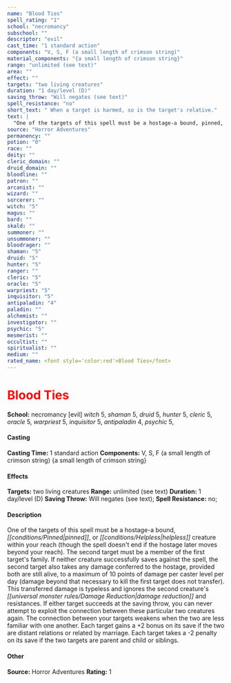 ```yaml
---
name: "Blood Ties"
spell_rating: "1"
school: "necromancy"
subschool: ""
descriptor: "evil"
cast_time: "1 standard action"
components: "V, S, F (a small length of crimson string)"
material_components: "{a small length of crimson string}"
range: "unlimited (see text)"
area: ""
effect: ""
targets: "two living creatures"
duration: "1 day/level (D)"
saving_throw: "Will negates (see text)"
spell_resistance: "no"
short_text: " When a target is harmed, so is the target's relative."
text: |
  "One of the targets of this spell must be a hostage-a bound, pinned, or helpless creature within your reach (though the spell doesn't end if the hostage later moves beyond your reach). The second target must be a member of the first target's family. If neither creature successfully saves against the spell, the second target also takes any damage conferred to the hostage, provided both are still alive, to a maximum of 10 points of damage per caster level per day (damage beyond that necessary to kill the first target does not transfer). This transferred damage is typeless and ignores the second creature's damage reduction and resistances. If either target succeeds at the saving throw, you can never attempt to exploit the connection between these particular two creatures again. The connection between your targets weakens when the two are less familiar with one another. Each target gains a +2 bonus on its save if the two are distant relations or related by marriage. Each target takes a -2 penalty on its save if the two targets are parent and child or siblings."
source: "Horror Adventures"
permanency: ""
potion: "0"
race: ""
deity: ""
cleric_domain: ""
druid_domain: ""
bloodline: ""
patron: ""
arcanist: ""
wizard: ""
sorcerer: ""
witch: "5"
magus: ""
bard: ""
skald: ""
summoner: ""
unsummoner: ""
bloodrager: ""
shaman: "5"
druid: "5"
hunter: "5"
ranger: ""
cleric: "5"
oracle: "5"
warpriest: "5"
inquisitor: "5"
antipaladin: "4"
paladin: ""
alchemist: ""
investigator: ""
psychic: "5"
mesmerist: ""
occultist: ""
spiritualist: ""
medium: ""
rated_name: <font style='color:red'>Blood Ties</font>
---
```


# <font style='color:red'>Blood Ties</font> 
**School:** necromancy [evil] 
_witch_ 5, _shaman_ 5, _druid_ 5, _hunter_ 5, _cleric_ 5, _oracle_ 5, _warpriest_ 5, _inquisitor_ 5, _antipaladin_ 4, _psychic_ 5, 
#### Casting
**Casting Time:** 1 standard action
 **Components:** V, S, F (a small length of crimson string) {a small length of crimson string}
 #### Effects
**Targets:** two living creatures
**Range:** unlimited (see text)
**Duration:** 1 day/level (D)
**Saving Throw:** Will negates (see text); **Spell Resistance:** no; 
 #### Description
One of the targets of this spell must be a hostage-a bound, _[[conditions/Pinned|pinned]]_, or _[[conditions/Helpless|helpless]]_ creature within your reach (though the spell doesn't end if the hostage later moves beyond your reach). The second target must be a member of the first target's family. If neither creature successfully saves against the spell, the second target also takes any damage conferred to the hostage, provided both are still alive, to a maximum of 10 points of damage per caster level per day (damage beyond that necessary to kill the first target does not transfer). This transferred damage is typeless and ignores the second creature's _[[universal monster rules/Damage Reduction|damage reduction]]_ and resistances. If either target succeeds at the saving throw, you can never attempt to exploit the connection between these particular two creatures again. The connection between your targets weakens when the two are less familiar with one another. Each target gains a +2 bonus on its save if the two are distant relations or related by marriage. Each target takes a -2 penalty on its save if the two targets are parent and child or siblings.

 #### Other
**Source:** Horror Adventures
**Rating:** 1
